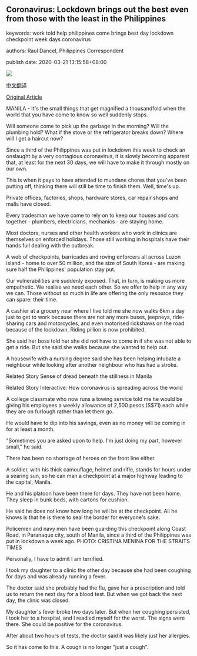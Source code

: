 ## Coronavirus: Lockdown brings out the best even from those with the least in the Philippines

keywords: work told help philippines come brings best day lockdown checkpoint week days coronavirus

authors: Raul Dancel, Philippines Correspondent

publish date: 2020-03-21 13:15:58+08:00

![](https://www.straitstimes.com/sites/default/files/styles/x_large/public/articles/2020/03/21/rk_bonifacioglobalcity_210320.jpg?itok=3WSpdq3G)

[中文翻译](Coronavirus%3A%20Lockdown%20brings%20out%20the%20best%20even%20from%20those%20with%20the%20least%20in%20the%20Philippines_zh.md)

[Original Article](https://www.straitstimes.com/asia/se-asia/coronavirus-lockdown-brings-out-the-best-even-from-those-with-the-least-in-the)

MANILA - It's the small things that get magnified a thousandfold when the world that you have come to know so well suddenly stops.

Will someone come to pick up the garbage in the morning? Will the plumbing hold? What if the stove or the refrigerator breaks down? Where will I get a haircut now?

Since a third of the Philippines was put in lockdown this week to check an onslaught by a very contagious coronavirus, it is slowly becoming apparent that, at least for the next 30 days, we will have to make it through mostly on our own.

This is when it pays to have attended to mundane chores that you've been putting off, thinking there will still be time to finish them. Well, time's up.

Private offices, factories, shops, hardware stores, car repair shops and malls have closed.

Every tradesman we have come to rely on to keep our houses and cars together - plumbers, electricians, mechanics - are staying home.

Most doctors, nurses and other health workers who work in clinics are themselves on enforced holidays. Those still working in hospitals have their hands full dealing with the outbreak.

A web of checkpoints, barricades and roving enforcers all across Luzon island - home to over 50 million, and the size of South Korea - are making sure half the Philippines' population stay put.

Our vulnerabilities are suddenly exposed. That, in turn, is making us more empathetic. We realise we need each other. So we offer to help in any way we can. Those without so much in life are offering the only resource they can spare: their time.

A cashier at a grocery near where I live told me she now walks 6km a day just to get to work because there are not any more buses, jeepneys, ride-sharing cars and motorcycles, and even motorised rickshaws on the road because of the lockdown. Riding pillion is now prohibited.

She said her boss told her she did not have to come in if she was not able to get a ride. But she said she walks because she wanted to help out.

A housewife with a nursing degree said she has been helping intubate a neighbour while looking after another neighbour who has had a stroke.

Related Story Sense of dread beneath the stillness in Manila

Related Story Interactive: How coronavirus is spreading across the world

A college classmate who now runs a towing service told me he would be giving his employees a weekly allowance of 2,500 pesos (S$71) each while they are on furlough rather than let them go.

He would have to dip into his savings, even as no money will be coming in for at least a month.

"Sometimes you are asked upon to help. I'm just doing my part, however small," he said.

There has been no shortage of heroes on the front line either.

A soldier, with his thick camouflage, helmet and rifle, stands for hours under a searing sun, so he can man a checkpoint at a major highway leading to the capital, Manila.

He and his platoon have been there for days. They have not been home. They sleep in bunk beds, with cartons for cushion.

He said he does not know how long he will be at the checkpoint. All he knows is that he is there to seal the border for everyone's sake.



Policemen and navy men have been guarding this checkpoint along Coast Road, in Paranaque city, south of Manila, since a third of the Philippines was put in lockdown a week ago. PHOTO: CRISTINA MENINA FOR THE STRAITS TIMES



Personally, I have to admit I am terrified.

I took my daughter to a clinic the other day because she had been coughing for days and was already running a fever.

The doctor said she probably had the flu, gave her a prescription and told us to return the next day for a blood test. But when we got back the next day, the clinic was closed.

My daughter's fever broke two days later. But when her coughing persisted, I took her to a hospital, and I readied myself for the worst. The signs were there. She could be positive for the coronavirus.

After about two hours of tests, the doctor said it was likely just her allergies.

So it has come to this. A cough is no longer "just a cough".